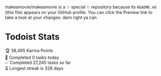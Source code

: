 makeamovie/makeamovie is a ✨ special ✨ repository because its `README.md` (this file) appears on your GitHub profile.
You can click the Preview link to take a look at your changes. darn right ya can

# Todoist Stats

<!-- TODO-IST:START -->
🏆  38,495 Karma Points           
🌸  Completed 0 tasks today           
✅  Completed 27,245 tasks so far           
⏳  Longest streak is 328 days
<!-- TODO-IST:END -->
